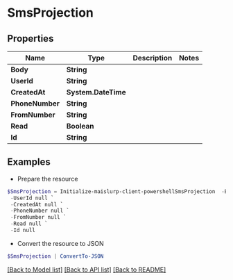 # SmsProjection
## Properties

Name | Type | Description | Notes
------------ | ------------- | ------------- | -------------
**Body** | **String** |  | 
**UserId** | **String** |  | 
**CreatedAt** | **System.DateTime** |  | 
**PhoneNumber** | **String** |  | 
**FromNumber** | **String** |  | 
**Read** | **Boolean** |  | 
**Id** | **String** |  | 

## Examples

- Prepare the resource
```powershell
$SmsProjection = Initialize-maislurp-client-powershellSmsProjection  -Body null `
 -UserId null `
 -CreatedAt null `
 -PhoneNumber null `
 -FromNumber null `
 -Read null `
 -Id null
```

- Convert the resource to JSON
```powershell
$SmsProjection | ConvertTo-JSON
```

[[Back to Model list]](../README#documentation-for-models) [[Back to API list]](../README#documentation-for-api-endpoints) [[Back to README]](../README)

